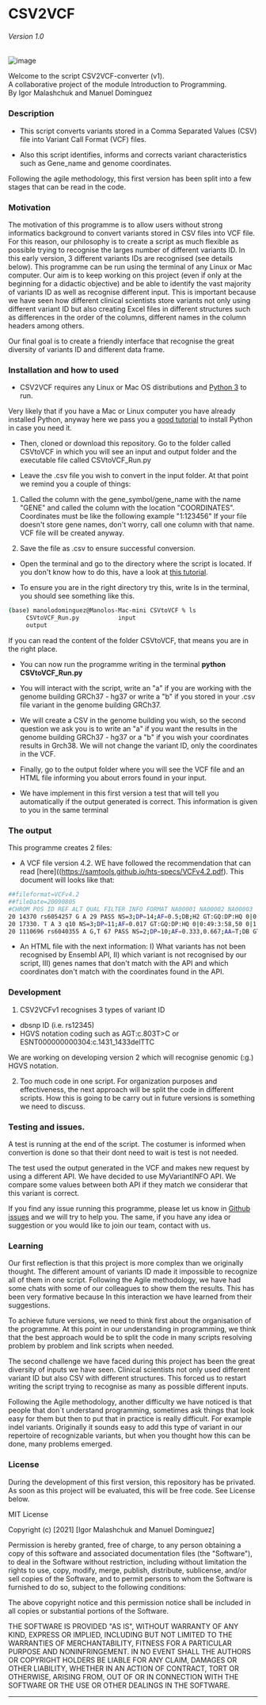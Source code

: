 # CSV2VCF

###### Version 1.0
![image](https://drive.google.com/uc?export=view&id=1qTdMNRkowLjhYSBPqZSy3Lp6gcv4V-A_)

 Welcome to the script CSV2VCF-converter (v1).                        
 A collaborative project of the module Introduction to Programming.      
 By Igor Malashchuk and Manuel Dominguez  


### Description

  - This script converts variants stored in a Comma Separated Values (CSV) file into Variant Call Format (VCF) files.

  - Also this script identifies, informs and corrects variant characteristics such as Gene_name and genome coordinates.
  
Following the agile methodology, this first version has been split into a few stages that can be read in the code.

### Motivation 
The motivation of this programme is to allow users without strong informatics background to convert variants stored in CSV files into VCF file. For this reason, our philosophy is to create a script as much flexible as possible trying to recognise the larges number of different variants ID. In this early version, 3 different variants IDs are recognised (see details below). This programme can be run using the terminal of any Linux or Mac computer. Our aim is to keep working on this project (even if only at the beginning for a didactic objective) and be able to identify the vast majority of variants ID as well as recognise different input. This is important because we have seen how different clinical scientists store variants not only using different variant ID but also creating Excel files in different structures such as differences in the order of the columns, different names in the column headers among others.

Our final goal is to create a friendly interface that recognise the great diversity of variants ID and different data frame. 

### Installation and how to used

 - CSV2VCF requires any Linux or Mac OS distributions and [Python 3](https://www.python.org/) to run.

Very likely that if you have a Mac or Linux computer you have already installed Python, anyway here we pass you a  [good tutorial](https://realpython.com/installing-python/) to install Python in case you need it.

 - Then, cloned or download this repository. Go to the folder called CSVtoVCF in which you will see an input and output folder and  the executable file called CSVtoVCF_Run.py
  
 - Leave the .csv file you wish to convert in the input folder. At that point we remind you a couple of things:

  1. Called the column with the gene_symbol/gene_name with the name "GENE" and called the column with the location "COORDINATES". Coordinates must be like the following example "1:123456" If your file doesn't store gene names, don't worry, call one column with that name. VCF file will be created anyway.

  2. Save the file as .csv to ensure successful conversion.
 
 - Open the terminal and go to the directory where the script is located.
  If you don't know how to do this, have a look at  [this tutorial](https://www.youtube.com/watch?v=Vhcx4KJbtes&feature=emb_logo).

 - To ensure you are in the right directory try this, write ls in the terminal, you should see something like this.

```sh
(base) manolodominguez@Manolos-Mac-mini CSVtoVCF % ls
     CSVtoVCF_Run.py           input
     output
```
If you can read the content of the folder CSVtoVCF, that means you are in the right place.

 - You can now run the programme writing in the terminal **python CSVtoVCF_Run.py** 
 
 - You will interact with the script, write an "a" if you are working with the genome building GRCh37 - hg37 or write a "b" if you stored in your .csv file variant in the genome building  GRCh37.
 
 - We will create a CSV in the genome building you wish, so the second question we ask you is to write an "a" if you want the results in the genome building GRCh37 - hg37 or a "b" if you wish your coordinates results in Grch38. We will not change the variant ID, only the coordinates in the VCF.
 
 - Finally, go to the output folder where you will see the VCF file and an HTML file informing you about errors found in your input.
 
 - We have implement in this first version a test that will tell you automatically if the output generated is correct. This information is given to you in the same terminal
 
 
### The output

This programme creates 2 files:

 - A VCF file version 4.2. WE have followed the recommendation that can read [here]((https://samtools.github.io/hts-specs/VCFv4.2.pdf). This document will looks like that:
 
 ```sh
 ##fileformat=VCFv4.2
##fileDate=20090805
#CHROM POS ID REF ALT QUAL FILTER INFO FORMAT NA00001 NA00002 NA00003
20 14370 rs6054257 G A 29 PASS NS=3;DP=14;AF=0.5;DB;H2 GT:GQ:DP:HQ 0|0:48:1:51,51 1|0:48:8:51,51 1/1:43:5:.,.
20 17330. T A 3 q10 NS=3;DP=11;AF=0.017 GT:GQ:DP:HQ 0|0:49:3:58,50 0|1:3:5:65,3 0/0:41:3
20 1110696 rs6040355 A G,T 67 PASS NS=2;DP=10;AF=0.333,0.667;AA=T;DB GT:GQ:DP:HQ 1|2:21:6:23,27 2|1:2:0:18,2 2/2:35:4
 ```


 - An HTML file with the next information: I) What variants has not been recognised by Ensembl API, II) which variant is not recognised by our script, III) genes names that don't match with the API and which coordinates don't match with the coordinates found in the API. 
 
### Development

1. CSV2VCFv1 recognises 3 types of variant ID

 - dbsnp ID (i.e. rs12345)
 - HGVS notation coding such as AGT:c.803T>C or ESNT000000000304:c.1431_1433delTTC

 We are working on developing version 2 which will recognise genomic (:g.) HGVS notation.

2. Too much code in one script. For organization purposes and effectiveness, the next approach will be split the code in different scripts. How this is going to be carry out in future versions is something we need to discuss.



 ### Testing and issues.

A test is running at the end of the script. The costumer is informed when convertion is done so that their dont need to wait is test is not needed. 

The test used the output generated in the VCF and makes new request by using a different API. We have decided to use MyVariantINFO API. We compare some values between both API if they match we considerar that this variant is correct.

If you find any issue running this programme, please let us know in [Github issues](https://github.com/Manuel-DominguezCBG/Igor-Manuel/issues) and we will try to help you. The same, if you have any idea or suggestion or you would like to join our team, contact with us. 



### Learning

Our first reflection is that this project is more complex than we originally thought. The different amount of variants ID made it impossible to recognize all of them in one script. Following the Agile methodology, we have had some chats with some of our colleagues to show them the results. This has been very formative because In this interaction we have learned from their suggestions.

To achieve future versions, we need to think first about the organisation of the programme. At this point in our understanding in programming, we think that the best approach would be to split the code in many scripts resolving problem by problem and link scripts when needed.

The second challenge we have faced during this project has been the great diversity of inputs we have seen. Clinical scientists not only used different variant ID but also CSV with different structures. This forced us to restart writing the script trying to recognise as many as possible different inputs.

Following the Agile methodology, another difficulty we have noticed is that people that don´t understand programming, sometimes ask things that look easy for them but then to put that in practice is really difficult. For example indel variants. Originally it sounds easy to add this type of variant in our repertoire of recognizable variants, but when you thought how this can be done, many problems emerged.


### License

During the development of this first version, this repository has be privated. As soon as this project will be evaluated, this will be free code. See License below.

MIT License

Copyright (c) [2021] [Igor Malashchuk and Manuel Dominguez]

Permission is hereby granted, free of charge, to any person obtaining a copy
of this software and associated documentation files (the "Software"), to deal
in the Software without restriction, including without limitation the rights
to use, copy, modify, merge, publish, distribute, sublicense, and/or sell
copies of the Software, and to permit persons to whom the Software is
furnished to do so, subject to the following conditions:

The above copyright notice and this permission notice shall be included in all
copies or substantial portions of the Software.

THE SOFTWARE IS PROVIDED "AS IS", WITHOUT WARRANTY OF ANY KIND, EXPRESS OR
IMPLIED, INCLUDING BUT NOT LIMITED TO THE WARRANTIES OF MERCHANTABILITY,
FITNESS FOR A PARTICULAR PURPOSE AND NONINFRINGEMENT. IN NO EVENT SHALL THE
AUTHORS OR COPYRIGHT HOLDERS BE LIABLE FOR ANY CLAIM, DAMAGES OR OTHER
LIABILITY, WHETHER IN AN ACTION OF CONTRACT, TORT OR OTHERWISE, ARISING FROM,
OUT OF OR IN CONNECTION WITH THE SOFTWARE OR THE USE OR OTHER DEALINGS IN THE
SOFTWARE.

----
